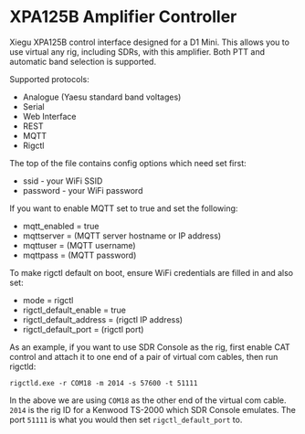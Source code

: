 # XPA125B Amplifier Controller
Xiegu XPA125B control interface designed for a D1 Mini. This allows you to use virtual any rig, including SDRs, with this amplifier. Both PTT and automatic band selection is supported.

Supported protocols:

+ Analogue (Yaesu standard band voltages)
+ Serial
+ Web Interface
+ REST
+ MQTT
+ Rigctl

The top of the file contains config options which need set first:

+ ssid - your WiFi SSID
+ password - your WiFi password

If you want to enable MQTT set  to true and set the following:

+ mqtt_enabled = true
+ mqttserver = <host>  (MQTT server hostname or IP address)
+ mqttuser = <username>  (MQTT username)
+ mqttpass = <password>  (MQTT password)

To make rigctl default on boot, ensure WiFi credentials are filled in and also set:

+  mode = rigctl
+  rigctl_default_enable = true
+  rigctl_default_address = <IP address> (rigctl IP address)
+  rigctl_default_port = <port> (rigctl port)
  
As an example, if you want to use SDR Console as the rig, first enable CAT control and attach it to one end of a pair of virtual com cables, then run rigctld:

`rigctld.exe -r COM18 -m 2014 -s 57600 -t 51111`
  
 In the above we are using `COM18` as the other end of the virtual com cable. `2014` is the rig ID for a Kenwood TS-2000 which SDR Console emulates. The port `51111` is what you would then set `rigctl_default_port` to.
